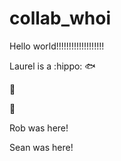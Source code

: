 # collab_whoi
Hello world!!!!!!!!!!!!!!!!!!!

Laurel is a :hippo: :fish: 

:whale:



:octopus:


Rob was here!


Sean was here!

